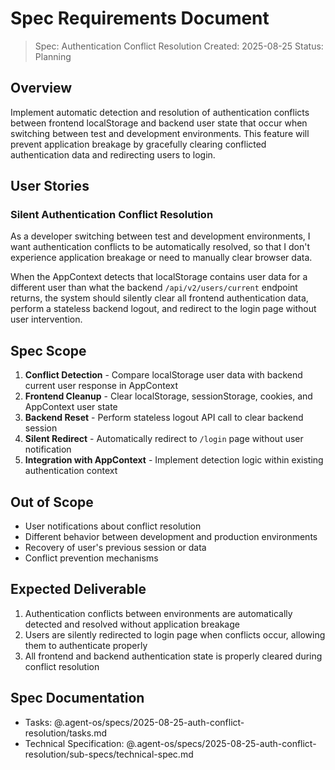 # Spec Requirements Document

> Spec: Authentication Conflict Resolution
> Created: 2025-08-25
> Status: Planning

## Overview

Implement automatic detection and resolution of authentication conflicts between frontend localStorage and backend user state that occur when switching between test and development environments. This feature will prevent application breakage by gracefully clearing conflicted authentication data and redirecting users to login.

## User Stories

### Silent Authentication Conflict Resolution

As a developer switching between test and development environments, I want authentication conflicts to be automatically resolved, so that I don't experience application breakage or need to manually clear browser data.

When the AppContext detects that localStorage contains user data for a different user than what the backend `/api/v2/users/current` endpoint returns, the system should silently clear all frontend authentication data, perform a stateless backend logout, and redirect to the login page without user intervention.

## Spec Scope

1. **Conflict Detection** - Compare localStorage user data with backend current user response in AppContext
2. **Frontend Cleanup** - Clear localStorage, sessionStorage, cookies, and AppContext user state 
3. **Backend Reset** - Perform stateless logout API call to clear backend session
4. **Silent Redirect** - Automatically redirect to `/login` page without user notification
5. **Integration with AppContext** - Implement detection logic within existing authentication context

## Out of Scope

- User notifications about conflict resolution
- Different behavior between development and production environments
- Recovery of user's previous session or data
- Conflict prevention mechanisms

## Expected Deliverable

1. Authentication conflicts between environments are automatically detected and resolved without application breakage
2. Users are silently redirected to login page when conflicts occur, allowing them to authenticate properly
3. All frontend and backend authentication state is properly cleared during conflict resolution

## Spec Documentation

- Tasks: @.agent-os/specs/2025-08-25-auth-conflict-resolution/tasks.md
- Technical Specification: @.agent-os/specs/2025-08-25-auth-conflict-resolution/sub-specs/technical-spec.md